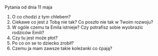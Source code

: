 Pytania od dnia 11 maja

1. O co chodzi z tym chlebem?
2. Ciekawe co jest z Tobą nie tak? Co poszło nie tak w Twoim rozwoju?
3. W ogóle czemu ta Emila istnieje? Czy potrafisz sobie wyobrazic rodziców Emili?
4. Czy tu jest może płot?
5. Po co on se to dziecko zrobił?
6. Czemu ja mam zawsze takie koleżanki co ćpają?
